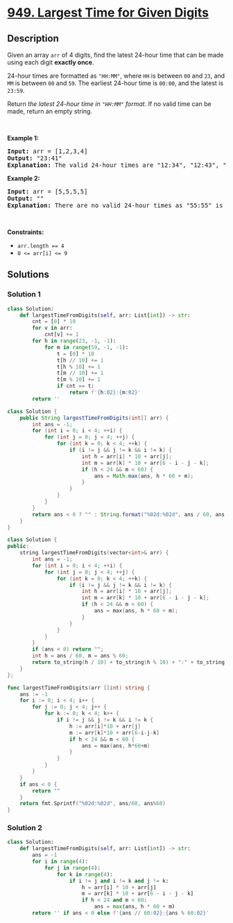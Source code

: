 # [949. Largest Time for Given Digits](https://leetcode.com/problems/largest-time-for-given-digits)


## Description

<p>Given an array <code>arr</code> of 4 digits, find the latest 24-hour time that can be made using each digit <strong>exactly once</strong>.</p>

<p>24-hour times are formatted as <code>&quot;HH:MM&quot;</code>, where <code>HH</code> is between <code>00</code> and <code>23</code>, and <code>MM</code> is between <code>00</code> and <code>59</code>. The earliest 24-hour time is <code>00:00</code>, and the latest is <code>23:59</code>.</p>

<p>Return <em>the latest 24-hour time in <code>&quot;HH:MM&quot;</code> format</em>. If no valid time can be made, return an empty string.</p>

<p>&nbsp;</p>
<p><strong class="example">Example 1:</strong></p>

<pre>
<strong>Input:</strong> arr = [1,2,3,4]
<strong>Output:</strong> &quot;23:41&quot;
<strong>Explanation:</strong> The valid 24-hour times are &quot;12:34&quot;, &quot;12:43&quot;, &quot;13:24&quot;, &quot;13:42&quot;, &quot;14:23&quot;, &quot;14:32&quot;, &quot;21:34&quot;, &quot;21:43&quot;, &quot;23:14&quot;, and &quot;23:41&quot;. Of these times, &quot;23:41&quot; is the latest.
</pre>

<p><strong class="example">Example 2:</strong></p>

<pre>
<strong>Input:</strong> arr = [5,5,5,5]
<strong>Output:</strong> &quot;&quot;
<strong>Explanation:</strong> There are no valid 24-hour times as &quot;55:55&quot; is not valid.
</pre>

<p>&nbsp;</p>
<p><strong>Constraints:</strong></p>

<ul>
	<li><code>arr.length == 4</code></li>
	<li><code>0 &lt;= arr[i] &lt;= 9</code></li>
</ul>

## Solutions

### Solution 1

<!-- tabs:start -->

```python
class Solution:
    def largestTimeFromDigits(self, arr: List[int]) -> str:
        cnt = [0] * 10
        for v in arr:
            cnt[v] += 1
        for h in range(23, -1, -1):
            for m in range(59, -1, -1):
                t = [0] * 10
                t[h // 10] += 1
                t[h % 10] += 1
                t[m // 10] += 1
                t[m % 10] += 1
                if cnt == t:
                    return f'{h:02}:{m:02}'
        return ''
```

```java
class Solution {
    public String largestTimeFromDigits(int[] arr) {
        int ans = -1;
        for (int i = 0; i < 4; ++i) {
            for (int j = 0; j < 4; ++j) {
                for (int k = 0; k < 4; ++k) {
                    if (i != j && j != k && i != k) {
                        int h = arr[i] * 10 + arr[j];
                        int m = arr[k] * 10 + arr[6 - i - j - k];
                        if (h < 24 && m < 60) {
                            ans = Math.max(ans, h * 60 + m);
                        }
                    }
                }
            }
        }
        return ans < 0 ? "" : String.format("%02d:%02d", ans / 60, ans % 60);
    }
}
```

```cpp
class Solution {
public:
    string largestTimeFromDigits(vector<int>& arr) {
        int ans = -1;
        for (int i = 0; i < 4; ++i) {
            for (int j = 0; j < 4; ++j) {
                for (int k = 0; k < 4; ++k) {
                    if (i != j && j != k && i != k) {
                        int h = arr[i] * 10 + arr[j];
                        int m = arr[k] * 10 + arr[6 - i - j - k];
                        if (h < 24 && m < 60) {
                            ans = max(ans, h * 60 + m);
                        }
                    }
                }
            }
        }
        if (ans < 0) return "";
        int h = ans / 60, m = ans % 60;
        return to_string(h / 10) + to_string(h % 10) + ":" + to_string(m / 10) + to_string(m % 10);
    }
};
```

```go
func largestTimeFromDigits(arr []int) string {
	ans := -1
	for i := 0; i < 4; i++ {
		for j := 0; j < 4; j++ {
			for k := 0; k < 4; k++ {
				if i != j && j != k && i != k {
					h := arr[i]*10 + arr[j]
					m := arr[k]*10 + arr[6-i-j-k]
					if h < 24 && m < 60 {
						ans = max(ans, h*60+m)
					}
				}
			}
		}
	}
	if ans < 0 {
		return ""
	}
	return fmt.Sprintf("%02d:%02d", ans/60, ans%60)
}
```

<!-- tabs:end -->

### Solution 2

<!-- tabs:start -->

```python
class Solution:
    def largestTimeFromDigits(self, arr: List[int]) -> str:
        ans = -1
        for i in range(4):
            for j in range(4):
                for k in range(4):
                    if i != j and i != k and j != k:
                        h = arr[i] * 10 + arr[j]
                        m = arr[k] * 10 + arr[6 - i - j - k]
                        if h < 24 and m < 60:
                            ans = max(ans, h * 60 + m)
        return '' if ans < 0 else f'{ans // 60:02}:{ans % 60:02}'
```

<!-- tabs:end -->

<!-- end -->
